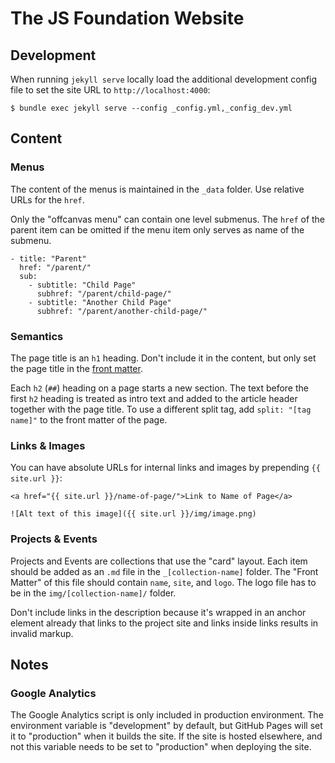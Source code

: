 # The JS Foundation Website

## Development

When running `jekyll serve` locally load the additional development config file to set the site URL to `http://localhost:4000`:

```
$ bundle exec jekyll serve --config _config.yml,_config_dev.yml
```

## Content

### Menus

The content of the menus is maintained in the `_data` folder. Use relative URLs for the `href`.

Only the "offcanvas menu" can contain one level submenus. The `href` of the parent item can be omitted if the menu item only serves as name of the submenu.

```
- title: "Parent"
  href: "/parent/"
  sub:
    - subtitle: "Child Page"
      subhref: "/parent/child-page/"
    - subtitle: "Another Child Page"
      subhref: "/parent/another-child-page/"
```

### Semantics

The page title is an `h1` heading. Don't include it in the content, but only set the page title in the [front matter](https://jekyllrb.com/docs/frontmatter/).

Each `h2` (`##`) heading on a page starts a new section. The text before the first `h2` heading is treated as intro text and added to the article header together with the page title. To use a different split tag, add `split: "[tag name]"` to the front matter of the page.

### Links & Images

You can have absolute URLs for internal links and images by prepending `{{ site.url }}`:

```
<a href="{{ site.url }}/name-of-page/">Link to Name of Page</a>

![Alt text of this image]({{ site.url }}/img/image.png)
```

### Projects & Events

Projects and Events are collections that use the "card" layout. Each item should be added as an `.md` file in the `_[collection-name]` folder. The "Front Matter" of this file should contain `name`, `site`, and `logo`. The logo file has to be in the `img/[collection-name]/` folder.

Don't include links in the description because it's wrapped in an anchor element already that links to the project site and links inside links results in invalid markup.

## Notes

### Google Analytics

The Google Analytics script is only included in production environment. The environment variable is "development" by default, but GitHub Pages will set it to "production" when it builds the site. If the site is hosted elsewhere, and not this variable needs to be set to "production" when deploying the site.
